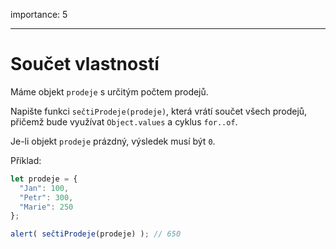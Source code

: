 importance: 5

---

# Součet vlastností

Máme objekt `prodeje` s určitým počtem prodejů.

Napište funkci `sečtiProdeje(prodeje)`, která vrátí součet všech prodejů, přičemž bude využívat `Object.values` a cyklus `for..of`.

Je-li objekt `prodeje` prázdný, výsledek musí být `0`.

Příklad:

```js
let prodeje = {
  "Jan": 100,
  "Petr": 300,
  "Marie": 250
};

alert( sečtiProdeje(prodeje) ); // 650
```

